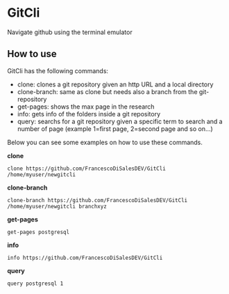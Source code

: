 # GitCli

Navigate github using the terminal emulator


## How to use

GitCli has the following commands:
 - clone: clones a git repository given an http URL and a local directory
 - clone-branch: same as clone but needs also a branch from the git-repository 
 - get-pages: shows the max page in the research
 - info: gets info of the folders inside a git repository
 - query: searchs for a git repository given a specific term to search and a number of page (example 1=first page, 2=second page and so on...)
 
 Below you can see some examples on how to use these commands.
 
 **clone**
 
 ``` 
 clone https://github.com/FrancescoDiSalesDEV/GitCli /home/myuser/newgitcli
 
 ```
  **clone-branch**
 
 ``` 
 clone-branch https://github.com/FrancescoDiSalesDEV/GitCli /home/myuser/newgitcli branchxyz 
 
 ```
  **get-pages**
 
 ``` 
 get-pages postgresql
 
 ```
 
  **info**
 
 ``` 
 info https://github.com/FrancescoDiSalesDEV/GitCli 
 
 ```
 
  **query**
 
 ``` 
query postgresql 1
 
 ```
 
